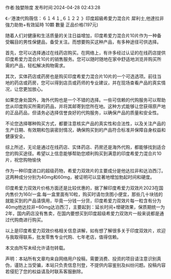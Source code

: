 <p>作者:独婪隙度 发布时间:2024-04-28 02:43:28</p>
<p>《✅港澳代购薇信：６１４１_６１２２ 》印度超級希愛力混合片 犀利士,他達拉非 強力助勃+有效延時 10顆 數量 正品价格(197元) </p>
									<p>随着人们对健康和生活质量的关注日益增加，印度希爱力混合片10片作为一种备受瞩目的男性保健品，备受关注。而想要购买这种产品，有多种途径可供选择。</p><p>首先，您可以选择通过在线药店购买。在网络上，有许多经过认证的在线药店提供印度希爱力混合片10片的销售服务。您可以随时随地在家中舒适地浏览并购买所需的产品，轻松解决购物需求。</p><p>其次，实体药店或药房也是购买印度希爱力混合片10片的一个可选选项。前往当地的药店或药房，您可以得到店员或药师的专业建议，并在现场查看产品的真实情况，让您更加放心。</p><p>如果您身处国外，海外代购也是一个不错的选择。一些可信赖的代购服务可以帮助您从印度购买所需的药品，并将其邮寄到您所在地。这种方式能够让您获得原产地的正品药品，但请务必选择信誉良好的代购服务，以确保产品的质量和安全性。</p><p>不论您选择哪种购买方式，都要注意核实产品的真实性和合法性，以及关注产品的生产日期、有效期和包装密封情况，确保购买到的产品符合标准并保障自身权益和健康安全。</p><p>综上所述，无论是通过在线药店、实体药店、药房还是海外代购，都能够找到适合您的购买途径。希望以上信息能够帮助您顺利购买到满意的印度希爱力混合片10片，祝您购物愉快</p><p></p><p>作为一种印度进口的超级药物，希爱力双效片的主要成分是他达拉非和达泊西汀。这两种成分分别为40mg和60mg，被证明可以显著地增加勃起时间和硬度。</p><p>印度希爱力双效片价格方面还是比较优惠的，据了解印度希爱力双效片2023在国内售价为160/一盒.每一盒里面有10粒，购买时请勿贪图小便宜，那些几十块钱的就能买到的产品请慎用，毕竟一分钱一分货，印度希爱力双效片每一粒含有分为40mg他达拉非+60mg达泊西汀，主要起到：延长时间+增硬效果，保质期统一为2年，国内葯店没有售卖，在国内要想买到印度超级希爱力双效片一般来说都是通过代购商进行购买。</p><p>以上是印度希爱力双效价格相关信息讲解，如有想了解很多关于印度双效片，欢迎与我取得联系，批发零售专业代购、七年老店，值得信赖。</p><p>本文由所写未经允许请勿转载。</p>				声明：本站所有文章均来自网络用户投稿，需要消费、投资的项目请注意识别真伪，谨防上当受骗，本站只负责信息刊登，不提供内容鉴别及纠纷问题。投稿内容若侵犯了您的权益请及时联系客服删除。				
